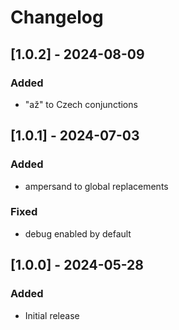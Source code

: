 # Changelog

## [1.0.2] - 2024-08-09
### Added
- "až" to Czech conjunctions


## [1.0.1] - 2024-07-03
### Added
- ampersand to global replacements

### Fixed
- debug enabled by default


## [1.0.0] - 2024-05-28
### Added
- Initial release
